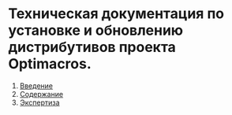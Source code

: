 # Техническая документация по установке и обновлению дистрибутивов проекта Optimacros.

1. [Введение](getting-started.md)
2. [Содержание](contents.md)
3. [Экспертиза](expertise.md)